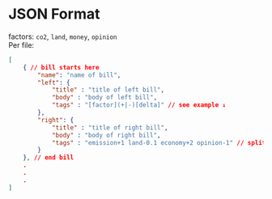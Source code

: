 # JSON Format #
factors: `co2`, `land`, `money`, `opinion`  
Per file:  
```json
[
	{ // bill starts here
		"name": "name of bill",
		"left": {
			"title" : "title of left bill",
			"body" : "body of left bill",
			"tags" : "[factor](+|-)[delta]" // see example ↓
		},
		"right": {
			"title" : "title of right bill",
			"body" : "body of right bill",
			"tags" : "emission+1 land-0.1 economy+2 opinion-1" // split by spaces
		}
	}, // end bill
	.
	.
	.
]
```
